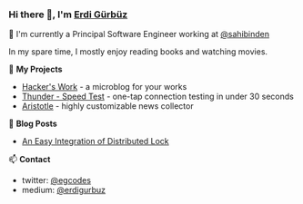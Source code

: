 ### Hi there 👋, I'm [Erdi Gürbüz](https://egcodes.blogspot.com)


🔭 I'm currently a Principal Software Engineer working at
[@sahibinden](https://sahibinden.com)

In my spare time, I mostly enjoy reading books and watching movies.

🌱 **My Projects**
- [Hacker's Work](https://hackerswork.com) - a microblog for your works
- [Thunder - Speed Test](https://github.com/egcodes/speed-test) - one-tap connection testing in under 30 seconds
- [Aristotle](https://github.com/egcodes/aristotle) - highly customizable news collector


📕 **Blog Posts**
<!-- BLOG-POST-LIST:START -->
- [An Easy Integration of Distributed Lock](https://medium.com/sahibinden-technology/an-easy-integration-of-distributed-lock-4b19a704ce49)
<!-- BLOG-POST-LIST:END -->


📫 **Contact**
- twitter: [@egcodes](https://twitter.com/egcodes)
- medium: [@erdigurbuz](https://medium.com/@erdigurbuz)

